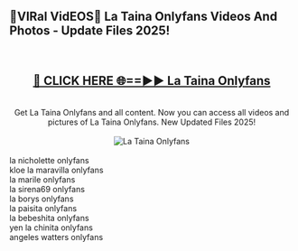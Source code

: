 <h2>🔴VIRal VidEOS🔴 La Taina Onlyfans Videos And Photos - Update Files 2025!</h2>
<br>
<div align="center">
<h2><a href="https://virallinks.top/odZfE0" rel="nofollow">🔴 CLICK HERE 🌐==►► La Taina Onlyfans</a></h2>
<br>
Get La Taina Onlyfans and all content. Now you can access all videos and pictures of La Taina Onlyfans. New Updated Files 2025!
<br>
<br>
<a href="https://virallinks.top/odZfE0" rel="nofollow" data-target="animated-image.originalLink"><img src="https://i.imgur.com/dJHk4Zq.gif)" alt="La Taina Onlyfans" style="max-width: 100%; display: inline-block;" data-target="animated-image.originalImage"></a>
</div>
<br>
la nicholette onlyfans<br>
kloe la maravilla onlyfans<br>
la marile onlyfans<br>
la sirena69 onlyfans<br>
la borys onlyfans<br>
la paisita onlyfans<br>
la bebeshita onlyfans<br>
yen la chinita onlyfans<br>
angeles watters onlyfans